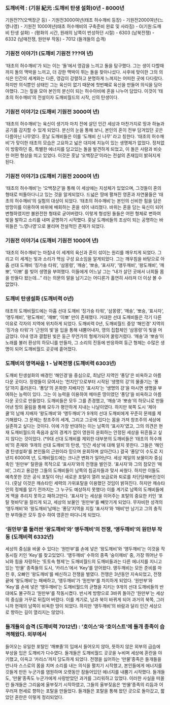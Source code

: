 ### 도깨비력 : (기원 紀元 :도깨비 탄생 설화)0년 - 8000년

기원전??(오백장군 등) - 기원전3000여년(태초 허수깨비 등장) - 기원전2000여년(느영나영) - 기원전 1000여년(태초 허수깨비의 구축준비 완료 및 사라짐) - 0(기원:도깨비 탄생 설화) - (평화의 시간, 원래의 남쪽이 번성하던 시절) - 6303 (남북전쟁) - 6332 (남매전쟁, 원만부 작동) - 7012 (들개들의 습격)

### 기원전 이야기1 (도깨비 기원전 ???여 년)

‘태초의 허수깨비’가 되는 이는 ‘돌’에서 영감을 느끼고 돌을 탐구했다. 그는 생이 다할때 까지 돌의 맥박을 느끼고, 더 강한 맥박이 뛰는 돌을 찾아나섰다. 사후에 맞이한 그의 의식은 인간의 세계와는 다른, 영감이 강렬하고 분명하게 느껴지는 어떠한 곳에 다다랐다. 하지만 의식뿐인 상태인 그는 육신이 없기 때문에 첫번째로 육신을 만들어 의식을 담아야했다. 그는 짚을 모아 본인의 분신이 되는 허수아비에 혼을 나누어 담았다. 이것이 ‘태초의 허수깨비’의 전설이자 도깨비월드의 시작, 신의 탄생이다.

### 기원전 이야기2 (도깨비 기원전 3000여 년)

‘태초의 허수깨비’는 육신이 생기자 마치 전에 살던 인간 세상과 마찬가지로 땅과 하늘과 공기를 감지할 수 있게 되었다. 분신의 눈을 통해 보니, 본인의 혼이 전부 담겨있던 곳은 다름아닌 나무였다. 훗날 도깨비들은 이를 ‘도깨비 신 나무’ 라고 칭한다. ‘태초의 허수깨비’가 맞이한 태초의 모습은 고요하고 넓은 대지에 지능이 있는 생명체가 없었다. 정처없이 방황하던 중, 특별한 에너지를 담고있는 돌을 발견하게 되었고, 이 돌은 사람과 비슷한 어떤 형상을 띄고 있었다. 이것은 훗날 ‘오백장군’이라는 전설의 존재임이 밝혀지게 된다.

### 기원전 이야기3 (도깨비 기원전 2000여 년)

‘태초의 허수깨비’는 ‘오백장군’을 통해 이 세상에는 지성체가 있었으며, 그것들이 혼의 형태로 떠돌아다니고 있는 것을 알게되었다. 드넓은 땅에 펼쳐진 영혼과 자연물들은 ‘태초의 허수깨비’의 실험의 대상이 되었다. ‘태초의 허수깨비’는 본인의 신비한 힘을 담은 방망이를 이용하여 바위에 배회하는 혼을 섞어 내리쳤다. 바위는 혼을 담는 육신이 되어 변형하였지만 불완전한 형태로 굳어버렸다. 이렇게 형성된 돌들은 어떤 형체로 변하여 빛을 발하고 소리를 내며 공명하기 시작했다. 훗날 도깨비들의 조상이 되는 공명하는 바위들은 ‘느영나영’으로 불리며 전설적인 존재가 되었다.

### 기원전 이야기4 (도깨비 기원전 1000여 년)

‘태초의 허수깨비’는 마침내 이 세계의 육신과 혼이 섞이는 원리를 깨우치게 되었다. 그리고 이 세계는 빛과 소리가 핵심 구성 요소임을 알게되었다. 그는 깨우침을 바탕으로 아홉 선대 도깨비 ‘징가숑 타워’, ‘삼몽령’, ‘깨숑’, ‘뽀숑, ‘표사자’, ’앵두깨비’, ‘왕도깨비’, ‘깨뽀’, ‘이뽀’ 를 빚어 생명을 부여했다. 이들에게 어느날 그는 “내가 살던 곳에서 너희들 몸을 만들다 왔는데…” 라는 의문의 말을 남기고는 어디론가 홀연히 사라져 더 이상 볼 수 없었다.

### 도깨비 탄생설화 (도깨비력 0년)

태초의 도깨비월드에는 아홉 선대 도깨비 ‘징가숑 타워’, ‘삼몽령’, ‘깨숑’, ‘뽀숑, ‘표사자’, ’앵두깨비’, ‘왕도깨비’, ‘깨뽀’, ‘이뽀’ 만이 존재했다. 거대한 선대 도깨비들은 각기 다른 이유로 각자의 지역에 위치하게 되었다.
도깨비력 0년, 도깨비월드 중앙 ‘해인경’ 지역의 ’징가숑 타워’가 ‘근원의 빛’을 입을 통해 내뿜어내자, 영의 집합체인 ‘삼몽령’이 빛을 머금었다. 이내 영과 결합된 빛은 둥근 무언가의 형체가되어 꿀렁거렸다. ‘깨숑’과 ‘뽀숑’이 노래를 불러 환상의 하모니를 만들자, 그 소리의 진동에 반응하여 둥근 형체는 수많은 생명이 되어 도깨비월드 곳곳에 흩어졌다.

### 도깨비의 영역싸움 1 - 남북전쟁 (도깨비력 6303년)

도깨비 탄생설화의 배경인 ‘해인경’을 중심으로, 최남단 지역인 ‘퐁당’은 비옥하고 아름다운 곳이다. 정령들이 모여사는 ‘천지인’으로부터 시작된 ‘생명의 강’의 물줄기는 ‘퐁당’까지 흘러온다. ‘퐁당’의 온화한 지배자인 ‘표사자’는 ‘생명의 강’을 마시면 생명을 부여하는 능력이 있다. 그는 이 능력을 이용하여 메마른 땅이였던 ‘퐁당’을 비옥하고 아름다운 곳으로 만들었다. 도깨비들은 모두 그를 존경했고, ‘깨숑’과 ‘뽀숑’의 하모니로 만들어낸 땅의 울림을 통해 모두가 평안하게 지내는 나날이였다. 하지만 북쪽 도시 ‘제아쿨’의 남매 지배자 ‘왕도깨비’와 ‘앵두깨비’가 9개의 선대 도깨비에게 꾸준히 문제를 제기해왔다. 그 문제는 창조주의 세계, 그리고 그곳에 있다는 몸을 가져 창조주의 세상에 실존하고 싶다는 것이다. 이에 가장 반대하는 이는 남쪽의 ‘표사자’였고, 그의 의견은 현재 도깨비월드의 죽음과 삶의 경계가 없이 영원히 윤회하는 안정된 세상을 뒤흔들고 싶지 않다는 것이었다. (\*9대 선대 도깨비를 제외한 대부분의 도깨비들은 ‘태초의 허수깨비’의 존재와 ‘9개의 선대 도깨비’의 탄생, ‘인간 세상’에 대해 알지 못한다. 그들은 ‘해인경 탄생설화’를 본인들의 근원이라 믿으며 윤회하며 살아간다.)
결국 ‘퐁당’이 수도로 지낸지 6000여 년, 도깨비월드에는 크나큰 변화가 일어난다. 세상 제일의 보물이자 중심축인 ‘원만부’ 탈환을 목적으로 ‘표사자’와의 전쟁을 벌인것. ‘표사자’와 그의 참모인 ‘매비’, 그리고 용감한 그들의 도깨비들이 남쪽의 침공자들과 맞서 싸웠다. 하지만 이들도 예측못한 것은 공식 포탈이 아닌 새로운 포탈이 열려 보급로와 퇴로를 차단당해버린것이다. (훗날 이것은 깨슈타인 세력의 가위포탈을 이용했던 것임이 밝혀진다. 하지만 깨슈타인의 정체를 알기 전까지는 그 누구도 예상하지 못했다) 이를 계기로 남쪽의 도깨비들에게 맥을 추리지 못하고 패하고만다. ‘표사자’는 세상을 이어주는 포탈의 중요한 키인 ‘포탈 혓바닥’을 잘리게 되고, 세상의 보물인 ‘원만부’를 빼앗기게 되었다. 무자비한 성격의 ‘앵두깨비’와 ‘왕도깨비’남매는 ‘퐁당’지역을 지킬 ‘표사자’와 ‘매비’만 남기고 그의 충직한 부하들은 모두 참수 하여 영혼만 떠다니게 되었다.

### ‘원만부’를 둘러싼 ‘왕도깨비’와’ 앵두깨비’의 전쟁, ‘앵두깨비’의 원만부 작동 (도깨비력 6332년)

세상의 중심을 바꿀 수 있다는 ‘원만부’를 손에 넣은 ‘왕도깨비’와 ‘앵두깨비’는 이것을 작동시킬 키인 ‘Key’를 찾고있었다. ‘앵두깨비’ 수하의 종족 ‘숭이깨비’ 중, 가장 뛰어난 두뇌와 힘을 자랑하는 ‘토토속 형제’는 도깨비월드의 도깨비들과는 다른 에너지를 지니고 있는 ‘만물’ 종족들의 도시, ‘카리스’에서 ‘Key’를 얻어왔다. 앵두깨비는 모든 준비를 마친 후, 오빠인 ‘왕도깨비’를 배신하고 전쟁을 벌였다. 전쟁은 3년동안 지속되었고, 전쟁 끝에 ‘왕도깨비’는 패배하고, ‘앵두깨비’가 ‘원만부’를 차지하게 되었다. ‘원만부’와 ‘Key’를 손에 넣은 ‘앵두깨비’는 도깨비월드의 균형을 지키는 9개의 선대 도깨비들의 반대에도 불구하고 ‘원만부’를 작동시켰다. 반시계 방향으로 3바퀴 돌아간 ‘원만부’는 세상의 중심을 거꾸로 뒤집어 버렸다. 이를 계기로, 남과 북이 바뀌게 되어 과거의 북쪽, 그러니까 현재의 남쪽이 비옥한 땅이 되었다. 하지만 ‘앵두깨비’의 바람과 달리 인간 세상으로 향하는 길이 열리지는 않았다.

### 들개들의 습격 (도깨비력 7012년) : ’호이스’와 ‘호이스트’에 들개 종족이 습격해왔다. 외부에서

들어오는 유일한 포탈인 ‘깨뽀졸’의 입에서 들어오지 않아, 뜻하지 않은 외부의 급습에 부상을 입은 도깨비가 다수였다. 들개들은 도깨비월드 곳곳을 누비며 세상에 혼란을 야기했고, 이윽고 ‘카리스’까지 당도하게 되었다. 전쟁을 싫어하는 ‘만물’종족은 들개들을 만나자 스스로의 몸을 치며 소리를 내는 의식을 펼치기 시작했고, 본인들에게 에너지를 깃들게 만든 누군가를 염원하며 오랫동안 잠들어있던 에너지를 내뿜기 시작했다. 들개들도, ‘만물’종족도 누군가에게 사랑받았던 과거를 그리워하고 있었다. 이러한 사실을 떠올린 들개들은 그리움에 울부짖기 시작하였고, 그들의 울부짖음은 ‘만물’종족의 리듬과 어우러져 현세로 향하는 포탈을 만들었다. 들개들은 포탈을 통해 왔던 곳으로 돌아갔고, 짧았던 혼란은 이렇게 정리되었다.
